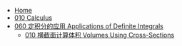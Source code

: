 - [Home](/)
- [010 Calculus](/010-Calculus/)
- [060 定积分的应用 Applications of Definite Integrals](/010-Calculus/060-Applications-of-Definite-Integrals/)
  - [010 横截面计算体积 Volumes Using Cross-Sections](/010-Calculus/060-Applications-of-Definite-Integrals/010-Volumes-Using-Cross-Sections.md)
